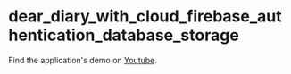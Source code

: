# dear_diary_with_cloud_firebase_authentication_database_storage

Find the application's demo on [Youtube](https://youtu.be/K8IjSxE23rQ).

